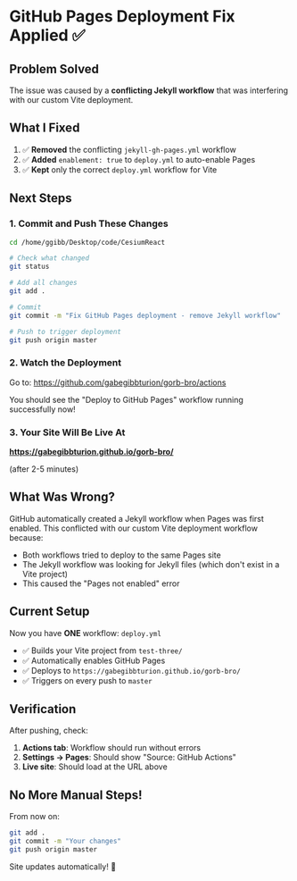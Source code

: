 # GitHub Pages Deployment Fix Applied ✅

## Problem Solved

The issue was caused by a **conflicting Jekyll workflow** that was interfering with our custom Vite deployment.

## What I Fixed

1. ✅ **Removed** the conflicting `jekyll-gh-pages.yml` workflow
2. ✅ **Added** `enablement: true` to `deploy.yml` to auto-enable Pages
3. ✅ **Kept** only the correct `deploy.yml` workflow for Vite

## Next Steps

### 1. Commit and Push These Changes

```bash
cd /home/ggibb/Desktop/code/CesiumReact

# Check what changed
git status

# Add all changes
git add .

# Commit
git commit -m "Fix GitHub Pages deployment - remove Jekyll workflow"

# Push to trigger deployment
git push origin master
```

### 2. Watch the Deployment

Go to: https://github.com/gabegibbturion/gorb-bro/actions

You should see the "Deploy to GitHub Pages" workflow running successfully now!

### 3. Your Site Will Be Live At

**https://gabegibbturion.github.io/gorb-bro/**

(after 2-5 minutes)

## What Was Wrong?

GitHub automatically created a Jekyll workflow when Pages was first enabled. This conflicted with our custom Vite deployment workflow because:
- Both workflows tried to deploy to the same Pages site
- The Jekyll workflow was looking for Jekyll files (which don't exist in a Vite project)
- This caused the "Pages not enabled" error

## Current Setup

Now you have **ONE** workflow: `deploy.yml`
- ✅ Builds your Vite project from `test-three/`
- ✅ Automatically enables GitHub Pages
- ✅ Deploys to `https://gabegibbturion.github.io/gorb-bro/`
- ✅ Triggers on every push to `master`

## Verification

After pushing, check:
1. **Actions tab**: Workflow should run without errors
2. **Settings → Pages**: Should show "Source: GitHub Actions"
3. **Live site**: Should load at the URL above

## No More Manual Steps!

From now on:
```bash
git add .
git commit -m "Your changes"
git push origin master
```

Site updates automatically! 🚀

